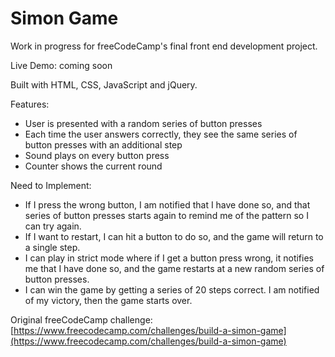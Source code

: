 # Simon Game
Work in progress for freeCodeCamp's final front end development project.

Live Demo: coming soon

Built with HTML, CSS, JavaScript and jQuery.

Features:
* User is presented with a random series of button presses
* Each time the user answers correctly, they see the same series of button presses with an additional step
* Sound plays on every button press
* Counter shows the current round

Need to Implement:
* If I press the wrong button, I am notified that I have done so, and that series of button presses starts again to remind me of the pattern so I can try again.
* If I want to restart, I can hit a button to do so, and the game will return to a single step.
* I can play in strict mode where if I get a button press wrong, it notifies me that I have done so, and the game restarts at a new random series of button presses.
* I can win the game by getting a series of 20 steps correct. I am notified of my victory, then the game starts over.

Original freeCodeCamp challenge: [https://www.freecodecamp.com/challenges/build-a-simon-game](https://www.freecodecamp.com/challenges/build-a-simon-game)
